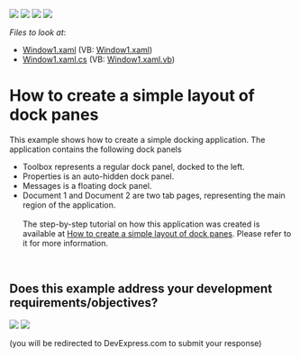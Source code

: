 <!-- default badges list -->
![](https://img.shields.io/endpoint?url=https://codecentral.devexpress.com/api/v1/VersionRange/128643199/10.1.4%2B)
[![](https://img.shields.io/badge/Open_in_DevExpress_Support_Center-FF7200?style=flat-square&logo=DevExpress&logoColor=white)](https://supportcenter.devexpress.com/ticket/details/E1600)
[![](https://img.shields.io/badge/📖_How_to_use_DevExpress_Examples-e9f6fc?style=flat-square)](https://docs.devexpress.com/GeneralInformation/403183)
[![](https://img.shields.io/badge/💬_Leave_Feedback-feecdd?style=flat-square)](#does-this-example-address-your-development-requirementsobjectives)
<!-- default badges end -->
<!-- default file list -->
*Files to look at*:

* [Window1.xaml](./CS/SimpleDockingApplication/Window1.xaml) (VB: [Window1.xaml](./VB/SimpleDockingApplication/Window1.xaml))
* [Window1.xaml.cs](./CS/SimpleDockingApplication/Window1.xaml.cs) (VB: [Window1.xaml.vb](./VB/SimpleDockingApplication/Window1.xaml.vb))
<!-- default file list end -->
# How to create a simple layout of dock panes


<p>This example shows how to create a simple docking application. The application contains the following dock panels

* Toolbox represents a regular dock panel, docked to the left.
* Properties is an auto-hidden dock panel.
* Messages is a floating dock panel.
* Document 1 and Document 2 are two tab pages, representing the main region of the application.<br><br>The step-by-step tutorial on how this application was created is available at <a href="https://documentation.devexpress.com/#WPF/CustomDocument6654">How to create a simple layout of dock panes</a>. Please refer to it for more information.</p>

<br/>


<!-- feedback -->
## Does this example address your development requirements/objectives?

[<img src="https://www.devexpress.com/support/examples/i/yes-button.svg"/>](https://www.devexpress.com/support/examples/survey.xml?utm_source=github&utm_campaign=wpf-docklayoutmanager-create-a-simple-layout-of-dock-panes&~~~was_helpful=yes) [<img src="https://www.devexpress.com/support/examples/i/no-button.svg"/>](https://www.devexpress.com/support/examples/survey.xml?utm_source=github&utm_campaign=wpf-docklayoutmanager-create-a-simple-layout-of-dock-panes&~~~was_helpful=no)

(you will be redirected to DevExpress.com to submit your response)
<!-- feedback end -->

